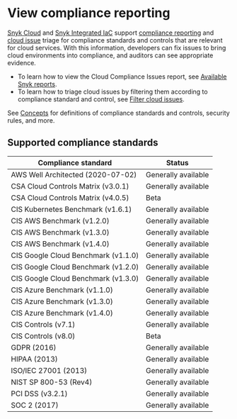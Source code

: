# View compliance reporting

[Snyk Cloud](./) and [Snyk Integrated IaC](integrated-infrastructure-as-code/) support [compliance reporting](../../manage-issues/snyk-reports/next-gen-reporting/available-snyk-reports.md#cloud-compliance-issues-report) and [cloud issue](snyk-cloud-issues/) triage for compliance standards and controls that are relevant for cloud services. With this information, developers can fix issues to bring cloud environments into compliance, and auditors can see appropriate evidence.

* To learn how to view the Cloud Compliance Issues report, see [Available Snyk reports](../../manage-issues/snyk-reports/next-gen-reporting/available-snyk-reports.md#cloud-compliance-issues-report).
* To learn how to triage cloud issues by filtering them according to compliance standard and control, see [Filter cloud issues](snyk-cloud-issues/view-cloud-issues-in-the-snyk-web-ui.md#filter-cloud-issues).

See [Concepts](snyk-cloud-concepts.md) for definitions of compliance standards and controls, security rules, and more.

## Supported compliance standards

| Compliance standard                 | Status              |
| ----------------------------------- | ------------------- |
| AWS Well Architected (2020-07-02)   | Generally available |
| CSA Cloud Controls Matrix (v3.0.1)  | Generally available |
| CSA Cloud Controls Matrix (v4.0.5)  | Beta                |
| CIS Kubernetes Benchmark (v1.6.1)   | Generally available |
| CIS AWS Benchmark (v1.2.0)          | Generally available |
| CIS AWS Benchmark (v1.3.0)          | Generally available |
| CIS AWS Benchmark (v1.4.0)          | Generally available |
| CIS Google Cloud Benchmark (v1.1.0) | Generally available |
| CIS Google Cloud Benchmark (v1.2.0) | Generally available |
| CIS Google Cloud Benchmark (v1.3.0) | Generally available |
| CIS Azure Benchmark (v1.1.0)        | Generally available |
| CIS Azure Benchmark (v1.3.0)        | Generally available |
| CIS Azure Benchmark (v1.4.0)        | Generally available |
| CIS Controls (v7.1)                 | Generally available |
| CIS Controls (v8.0)                 | Beta                |
| GDPR (2016)                         | Generally available |
| HIPAA (2013)                        | Generally available |
| ISO/IEC 27001 (2013)                | Generally available |
| NIST SP 800-53 (Rev4)               | Generally available |
| PCI DSS (v3.2.1)                    | Generally available |
| SOC 2 (2017)                        | Generally available |
